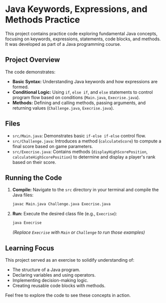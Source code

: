 # Java Keywords, Expressions, and Methods Practice

This project contains practice code exploring fundamental Java concepts, focusing on keywords, expressions, statements, code blocks, and methods. It was developed as part of a Java programming course.

## Project Overview

The code demonstrates:

*   **Basic Syntax:** Understanding Java keywords and how expressions are formed.
*   **Conditional Logic:** Using `if`, `else if`, and `else` statements to control program flow based on conditions (`Main.java`, `Execrise.java`).
*   **Methods:** Defining and calling methods, passing arguments, and returning values (`Challenge.java`, `Execrise.java`).

## Files

*   `src/Main.java`: Demonstrates basic `if-else if-else` control flow.
*   `src/Challenge.java`: Introduces a method (`calculateScore`) to compute a final score based on game parameters.
*   `src/Execrise.java`: Contains methods (`displayHighScorePosition`, `calculateHighScorePosition`) to determine and display a player's rank based on their score.

## Running the Code

1.  **Compile:** Navigate to the `src` directory in your terminal and compile the Java files:
    ```bash
    javac Main.java Challenge.java Execrise.java
    ```
2.  **Run:** Execute the desired class file (e.g., `Execrise`):
    ```bash
    java Execrise
    ```
    *(Replace `Execrise` with `Main` or `Challenge` to run those examples)*

## Learning Focus

This project served as an exercise to solidify understanding of:

*   The structure of a Java program.
*   Declaring variables and using operators.
*   Implementing decision-making logic.
*   Creating reusable code blocks with methods.

Feel free to explore the code to see these concepts in action.
